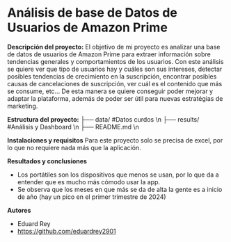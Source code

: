 # Análisis de base de Datos de Usuarios de Amazon Prime


**Descripción del proyecto:**
El objetivo de mi proyecto es analizar una base de datos de usuarios de Amazon Prime para extraer información sobre tendencias generales y comportamientos de los usuarios.
Con este análisis se quiere ver que tipo de usuarios hay y cuáles son sus intereses, detectar posibles tendencias de crecimiento en la suscripción, encontrar posibles causas de cancelaciones de suscripción, ver cuál es el contenido que más se consume, etc...
De esta manera se quiere conseguir poder mejorar y adaptar la plataforma, además de poder ser útil para nuevas estratégias de marketing.


**Estructura del proyecto:**
├── data/    #Datos curdos  \n
├── results/    #Análisis y Dashboard  \n
├── README.md  \n


**Instalaciones y requisitos**
Para este proyecto solo se precisa de excel, por lo que no requiere nada más que la aplicación.


**Resultados y conclusiones**
  - Los portátiles son los dispositivos que menos se usan, por lo que da a entender que es mucho más cómodo usar la app.
  - Se observa que los meses en que más se da de alta la gente es a inicio de año (hay un pico en el primer trimestre de 2024)


**Autores**
  - Eduard Rey
  - https://github.com/eduardrey2901
